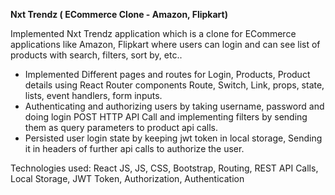 **Nxt Trendz ( ECommerce Clone - Amazon, Flipkart)**

Implemented Nxt Trendz application which is a clone for ECommerce applications like Amazon, Flipkart where users can login and can see list of products with search, filters, sort by, etc..

- Implemented Different pages and routes for Login, Products, Product details using React Router components Route, Switch, Link, props, state, lists, event handlers, form inputs.
- Authenticating and authorizing users by taking username, password and doing login POST HTTP API Call and implementing filters by sending them as query parameters to product api calls.
- Persisted user login state by keeping jwt token in local storage, Sending it in headers of further api calls to authorize the user.

Technologies used: React JS, JS, CSS, Bootstrap, Routing, REST API Calls, Local Storage, JWT Token, Authorization, Authentication
